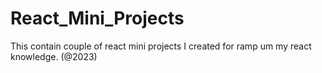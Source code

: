 # React_Mini_Projects
This contain couple of react mini projects I created for ramp um my react knowledge. (@2023)
